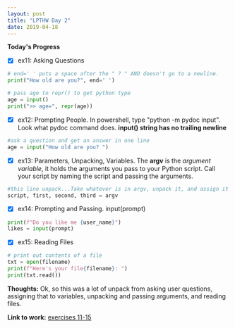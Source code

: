 ```yaml
---
layout: post
title: "LPTHW Day 2"
date: 2019-04-18
---
```


**Today's Progress**

- [x] ex11: Asking Questions 

```python
# end=' ' puts a space after the " ? " AND doesn't go to a newline.
print("How old are you?", end=' ')

# pass age to repr() to get python type
age = input()
print(">> age=", repr(age))

```
- [x] ex12: Prompting People. In powershell, type "python -m pydoc input". Look what pydoc command does. **input() string has no trailing newline**
```python
#ask a question and get an answer in one line
age = input("How old are you? ")
```
- [x] ex13: Parameters, Unpacking, Variables. The **argv** is the *argument variable*, it holds the arguments you pass to your Python script. Call your script by naming the script and  passing the arguments.

```python
#this line unpack...Take whatever is in argv, unpack it, and assign it to all of these variables on the left in order.
script, first, second, third = argv
```
- [x] ex14: Prompting and Passing. input(prompt)
```python
print(f"Do you like me {user_name}")
likes = input(prompt)
```
- [x] ex15: Reading Files
```python
# print out contents of a file
txt = open(filename)
print(f"Here's your file{filename}: ")
print(txt.read())
```
**Thoughts:**  Ok, so this was a lot of unpack from asking user questions, assigning that to variables, unpacking and passing arguments, and reading files.    

**Link to work:** [exercises 11-15](https://github.com/scottfontenot/py-lpthw)


